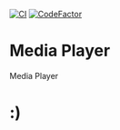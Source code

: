 [![CI](https://github.com/XaviFortes/media-player/actions/workflows/build.yml/badge.svg)](https://github.com/XaviFortes/media-player/actions/workflows/build.yml)
[![CodeFactor](https://www.codefactor.io/repository/github/xavifortes/media-player/badge/main)](https://www.codefactor.io/repository/github/xavifortes/media-player/overview/main)
# Media Player
 Media Player
 # :)
